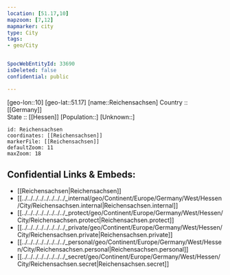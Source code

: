 ```yaml
---
location: [51.17,10] 
mapzoom: [7,12] 
mapmarker: city 
type: City
tags:
- geo/City


SpocWebEntityId: 33690
isDeleted: false
confidential: public

---
```

[geo-lon::10] 
[geo-lat::51.17] 
[name::Reichensachsen] 
Country :: [[Germany]]  
State :: [[Hessen]] 
[Population::] 
[Unknown::] 


```leaflet
id: Reichensachsen
coordinates: [[Reichensachsen]] 
markerFile: [[Reichensachsen]] 
defaultZoom: 11 
maxZoom: 18
```


## Confidential Links & Embeds: 
- [[Reichensachsen|Reichensachsen]]  
- [[../../../../../../../../_internal/geo/Continent/Europe/Germany/West/Hessen/City/Reichensachsen.internal|Reichensachsen.internal]] 
- [[../../../../../../../../_protect/geo/Continent/Europe/Germany/West/Hessen/City/Reichensachsen.protect|Reichensachsen.protect]] 
- [[../../../../../../../../_private/geo/Continent/Europe/Germany/West/Hessen/City/Reichensachsen.private|Reichensachsen.private]] 
- [[../../../../../../../../_personal/geo/Continent/Europe/Germany/West/Hessen/City/Reichensachsen.personal|Reichensachsen.personal]] 
- [[../../../../../../../../_secret/geo/Continent/Europe/Germany/West/Hessen/City/Reichensachsen.secret|Reichensachsen.secret]] 
